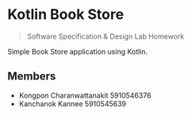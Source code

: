 # Kotlin Book Store
> Software Specification & Design Lab Homework

Simple Book Store application using Kotlin.

## Members
- Kongpon Charanwattanakit 5910546376
- Kanchanok Kannee 5910545639